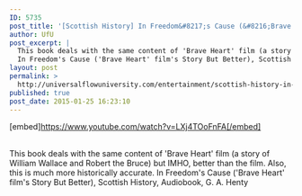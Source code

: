 ```yaml
---
ID: 5735
post_title: '[Scottish History] In Freedom&#8217;s Cause (&#8216;Brave Heart&#8217; Film&#8217;s Story But Better),'
author: UfU
post_excerpt: |
  This book deals with the same content of 'Brave Heart' film (a story of William Wallace and Robert the Bruce) but IMHO, better than the film. Also, this is much more historically accurate.
  In Freedom's Cause ('Brave Heart' film's Story But Better), Scottish History, Audiobook, G. A. Henty
layout: post
permalink: >
  http://universalflowuniversity.com/entertainment/scottish-history-in-freedoms-cause-brave-heart-films-story-but-better/
published: true
post_date: 2015-01-25 16:23:10
---
```

[embed]https://www.youtube.com/watch?v=LXj4TOoFnFA[/embed]</br></br>
<p>This book deals with the same content of 'Brave Heart' film (a story of William Wallace and Robert the Bruce) but IMHO, better than the film. Also, this is much more historically accurate.
In Freedom's Cause ('Brave Heart' film's Story But Better), Scottish History, Audiobook, G. A. Henty</p>